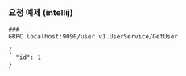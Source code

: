 ### 요청 예제 (intellij)
```shell
###
GRPC localhost:9090/user.v1.UserService/GetUser

{
  "id": 1
}

```
